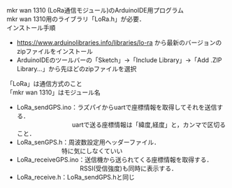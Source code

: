 mkr wan 1310 (LoRa通信モジュール)のArduinoIDE用プログラム  
mkr wan 1310用のライブラリ「LoRa.h」が必要．  
インストール手順
- https://www.arduinolibraries.info/libraries/lo-ra から最新のバージョンのzipファイルをインストール
- ArduinoIDEのツールバーの「Sketch」→「Include Library」→「Add .ZIP Library...」から先ほどのzipファイルを選択  

「LoRa」は通信方式のこと  
「mkr wan 1310」はモジュール名  
- LoRa_sendGPS.ino：ラズパイからuartで座標情報を取得してそれを送信する．  
  　　　　　　　　　uartで送る座標情報は「緯度,経度」と，カンマで区切ること．
- LoRa_senGPS.h：周波数設定用ヘッダーファイル．  
  　　　　　　　 特に気にしなくていい
- LoRa_receiveGPS.ino：送信機から送られてくる座標情報を取得する．  
  　　　　　　　　　　 RSSI(受信強度)も同時に表示する．
- LoRa_receive.h：LoRa_sendGPS.hと同じ

